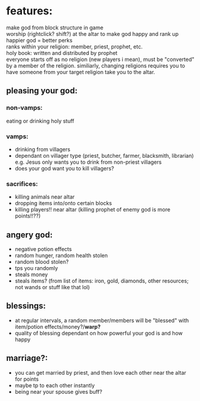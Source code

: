 # features:
make god from block structure in game  
worship (rightclick? shift?) at the altar to make god happy and rank up  
happier god = better perks  
ranks within your religion: member, priest, prophet, etc.  
holy book: written and distributed by prophet  
everyone starts off as no religion (new players i mean), must be "converted" by a member of the religion. similiarly, changing religions requires you to have someone from your target religion take you to the altar.

## pleasing your god:
### non-vamps:  
eating or drinking holy stuff
### vamps:  
- drinking from villagers  
- dependant on villager type (priest, butcher, farmer, blacksmith, librarian) e.g. Jesus only wants you to drink from non-priest villagers  
- does your god want you to kill villagers?  
### sacrifices:  
- killing animals near altar  
- dropping items into/onto certain blocks  
- killing players!! near altar (killing prophet of enemy god is more points!!??)  
## angery god:  
- negative potion effects
- random hunger, random health stolen
- random blood stolen?
- tps you randomly
- steals money
- steals items? (from list of items: iron, gold, diamonds, other resources; not wands or stuff like that lol)
  
## blessings:
- at regular intervals, a random member/members will be "blessed" with item/potion effects/money?/**warp?**  
- quality of blessing dependant on how powerful your god is and how happy  
## marriage?:
- you can get married by priest, and then love each other near the altar for points  
- maybe tp to each other instantly  
- being near your spouse gives buff?   
